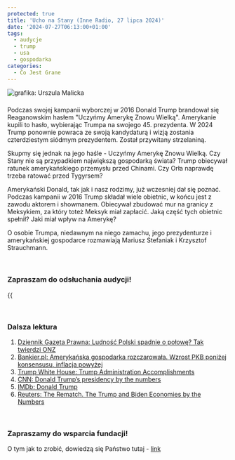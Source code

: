 ```yaml
---
protected: true
title: 'Ucho na Stany (Inne Radio, 27 lipca 2024)'
date: '2024-07-27T06:13:00+01:00'
tags:
  - audycje
  - trump
  - usa
  - gospodarka
categories:
  - Co Jest Grane
---
```


![grafika: Urszula Malicka](/uploads/CJG_76_2024_07_27.png)

### 
Podczas swojej kampanii wyborczej w 2016 Donald Trump brandował się Reaganowskim hasłem "Uczyńmy Amerykę Znowu Wielką". Amerykanie kupili to hasło, wybierając Trumpa na swojego 45. prezydenta. W 2024 Trump ponownie powraca ze swoją kandydaturą i wizją zostania czterdziestym siódmym prezydentem. Został przywitany strzelaniną.

Skupmy się jednak na jego haśle - Uczyńmy Amerykę Znowu Wielką. Czy Stany nie są przypadkiem największą gospodarką świata? Trump obiecywał ratunek amerykańskiego przemysłu przed Chinami. Czy Orła naprawdę trzeba ratować przed Tygyrsem? 

Amerykański Donald, tak jak i nasz rodzimy, już wczesniej dał się poznać. Podczas kampanii w 2016 Trump składał wiele obietnic, w końcu jest z zawodu aktorem i showmanem. Obiecywał zbudować mur na granicy z Meksykiem, za który toteż Meksyk miał zapłacić. Jaką część tych obietnic spełnił? Jaki miał wpływ na Amerykę? 

O osobie Trumpa, niedawnym na niego zamachu, jego prezydenturze i amerykańskiej gospodarce rozmawiają Mariusz Stefaniak i Krzysztof Strauchmann. 

<br>

### Zapraszam do odsłuchania audycji!

{{<audio src="audio/LONG CJG_76_2024_07_27.mp3" caption="Zapis audycji CJG, publikowanej na łamach Innego Radia Głuchołazy w dniu 27 lipca 2024">}}

<br>

### Dalsza lektura

1. [Dziennik Gazeta Prawna: Ludność Polski spadnie o połowę? Tak twierdzi ONZ](https://www.gazetaprawna.pl/wiadomosci/swiat/artykuly/9545680,ludnosc-polski-spadnie-o-polowe-tak-twierdzi-onz.html)
2. [Bankier.pl: Amerykańska gospodarka rozczarowała. Wzrost PKB poniżej konsensusu, inflacja powyżej](https://www.bankier.pl/wiadomosc/Wzrost-PKB-USA-w-I-kwartale-2024-roku-okazal-sie-nizszy-od-oczekiwan-8735604.html)
3. [Trump White House: Trump Administration Accomplishments](https://trumpwhitehouse.archives.gov/trump-administration-accomplishments/)
4. [CNN: Donald Trump’s presidency by the numbers](https://edition.cnn.com/2020/12/18/politics/trump-presidency-by-the-numbers/index.html)
5. [IMDb: Donald Trump](https://www.imdb.com/name/nm0874339/)
6. [Reuters: The Rematch. The Trump and Biden Economies by the Numbers](https://www.reuters.com/graphics/USA-ELECTION/TRUMP-BIDEN-ECON/lgvdoowmkpo/)


<br>

### Zapraszamy do wsparcia fundacji!
O tym jak to zrobić, dowiedzą się Państwo tutaj - [link](https://audycje.com.pl/posts/wsparcie/)